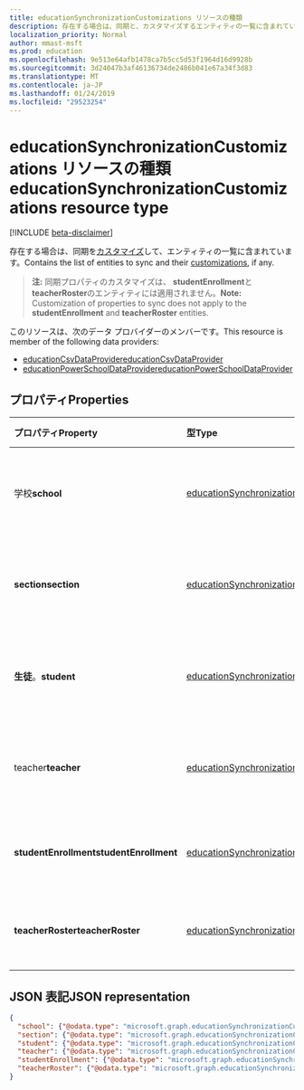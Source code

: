 ```yaml
---
title: educationSynchronizationCustomizations リソースの種類
description: 存在する場合は、同期と、カスタマイズするエンティティの一覧に含まれています。
localization_priority: Normal
author: mmast-msft
ms.prod: education
ms.openlocfilehash: 9e513e64afb1478ca7b5cc5d53f1964d16d9928b
ms.sourcegitcommit: 3d24047b3af46136734de2486b041e67a34f3d83
ms.translationtype: MT
ms.contentlocale: ja-JP
ms.lasthandoff: 01/24/2019
ms.locfileid: "29523254"
---
```

# <a name="educationsynchronizationcustomizations-resource-type"></a><span data-ttu-id="22a92-103">educationSynchronizationCustomizations リソースの種類</span><span class="sxs-lookup"><span data-stu-id="22a92-103">educationSynchronizationCustomizations resource type</span></span>

[!INCLUDE [beta-disclaimer](../../includes/beta-disclaimer.md)]

<span data-ttu-id="22a92-104">存在する場合は、同期を[カスタマイズ](educationsynchronizationcustomization.md)して、エンティティの一覧に含まれています。</span><span class="sxs-lookup"><span data-stu-id="22a92-104">Contains the list of entities to sync and their [customizations](educationsynchronizationcustomization.md), if any.</span></span>

> <span data-ttu-id="22a92-105">**注:** 同期プロパティのカスタマイズは、 **studentEnrollment**と**teacherRoster**のエンティティには適用されません。</span><span class="sxs-lookup"><span data-stu-id="22a92-105">**Note:** Customization of properties to sync does not apply to the **studentEnrollment** and **teacherRoster** entities.</span></span>

<span data-ttu-id="22a92-106">このリソースは、次のデータ プロバイダーのメンバーです。</span><span class="sxs-lookup"><span data-stu-id="22a92-106">This resource is member of the following data providers:</span></span>

* [<span data-ttu-id="22a92-107">educationCsvDataProvider</span><span class="sxs-lookup"><span data-stu-id="22a92-107">educationCsvDataProvider</span></span>](educationcsvdataprovider.md)
* [<span data-ttu-id="22a92-108">educationPowerSchoolDataProvider</span><span class="sxs-lookup"><span data-stu-id="22a92-108">educationPowerSchoolDataProvider</span></span>](educationpowerschooldataprovider.md)

## <a name="properties"></a><span data-ttu-id="22a92-109">プロパティ</span><span class="sxs-lookup"><span data-stu-id="22a92-109">Properties</span></span>

| <span data-ttu-id="22a92-110">プロパティ</span><span class="sxs-lookup"><span data-stu-id="22a92-110">Property</span></span> | <span data-ttu-id="22a92-111">型</span><span class="sxs-lookup"><span data-stu-id="22a92-111">Type</span></span> | <span data-ttu-id="22a92-112">説明</span><span class="sxs-lookup"><span data-stu-id="22a92-112">Description</span></span> |
|:-|:-|:-|
| <span data-ttu-id="22a92-113">学校</span><span class="sxs-lookup"><span data-stu-id="22a92-113">**school**</span></span> | [<span data-ttu-id="22a92-114">educationSynchronizationCustomization</span><span class="sxs-lookup"><span data-stu-id="22a92-114">educationSynchronizationCustomization</span></span>](educationsynchronizationcustomization.md) |  <span data-ttu-id="22a92-115">学校のエンティティのカスタマイズです。</span><span class="sxs-lookup"><span data-stu-id="22a92-115">Customization for a school entity.</span></span>        |
| <span data-ttu-id="22a92-116">**section**</span><span class="sxs-lookup"><span data-stu-id="22a92-116">**section**</span></span> | [<span data-ttu-id="22a92-117">educationSynchronizationCustomization</span><span class="sxs-lookup"><span data-stu-id="22a92-117">educationSynchronizationCustomization</span></span>](educationsynchronizationcustomization.md) |  <span data-ttu-id="22a92-118">セクション エンティティをカスタマイズします。</span><span class="sxs-lookup"><span data-stu-id="22a92-118">Customization for a section entity.</span></span>         |
| <span data-ttu-id="22a92-119">**生徒**。</span><span class="sxs-lookup"><span data-stu-id="22a92-119">**student**</span></span> | [<span data-ttu-id="22a92-120">educationSynchronizationCustomization</span><span class="sxs-lookup"><span data-stu-id="22a92-120">educationSynchronizationCustomization</span></span>](educationsynchronizationcustomization.md) |  <span data-ttu-id="22a92-121">受講者用のエンティティのカスタマイズです。</span><span class="sxs-lookup"><span data-stu-id="22a92-121">Customization for a student entity.</span></span>         |
| <span data-ttu-id="22a92-122">teacher</span><span class="sxs-lookup"><span data-stu-id="22a92-122">**teacher**</span></span> | [<span data-ttu-id="22a92-123">educationSynchronizationCustomization</span><span class="sxs-lookup"><span data-stu-id="22a92-123">educationSynchronizationCustomization</span></span>](educationsynchronizationcustomization.md) |  <span data-ttu-id="22a92-124">先生のエンティティのカスタマイズです。</span><span class="sxs-lookup"><span data-stu-id="22a92-124">Customization for a teacher entity.</span></span>         |
| <span data-ttu-id="22a92-125">**studentEnrollment**</span><span class="sxs-lookup"><span data-stu-id="22a92-125">**studentEnrollment**</span></span> | [<span data-ttu-id="22a92-126">educationSynchronizationCustomization</span><span class="sxs-lookup"><span data-stu-id="22a92-126">educationSynchronizationCustomization</span></span>](educationsynchronizationcustomization.md) |  <span data-ttu-id="22a92-127">受講者の登録用にカスタマイズします。</span><span class="sxs-lookup"><span data-stu-id="22a92-127">Customization for student enrollment.</span></span>           |
| <span data-ttu-id="22a92-128">**teacherRoster**</span><span class="sxs-lookup"><span data-stu-id="22a92-128">**teacherRoster**</span></span> | [<span data-ttu-id="22a92-129">educationSynchronizationCustomization</span><span class="sxs-lookup"><span data-stu-id="22a92-129">educationSynchronizationCustomization</span></span>](educationsynchronizationcustomization.md) |       <span data-ttu-id="22a92-130">教師名簿をカスタマイズします。</span><span class="sxs-lookup"><span data-stu-id="22a92-130">Customization for a teacher roster.</span></span>    |

## <a name="json-representation"></a><span data-ttu-id="22a92-131">JSON 表記</span><span class="sxs-lookup"><span data-stu-id="22a92-131">JSON representation</span></span>
<!-- {
  "blockType": "resource",
  "optionalProperties": [

  ],
  "@odata.type": "microsoft.graph.educationSynchronizationCustomizations"
}-->

```json
{
  "school": {"@odata.type": "microsoft.graph.educationSynchronizationCustomization"},
  "section": {"@odata.type": "microsoft.graph.educationSynchronizationCustomization"},
  "student": {"@odata.type": "microsoft.graph.educationSynchronizationCustomization"},
  "teacher": {"@odata.type": "microsoft.graph.educationSynchronizationCustomization"},
  "studentEnrollment": {"@odata.type": "microsoft.graph.educationSynchronizationCustomization"},
  "teacherRoster": {"@odata.type": "microsoft.graph.educationSynchronizationCustomization"}
}
```
<!--
{
  "type": "#page.annotation",
  "suppressions": [
    "Error: /api-reference/beta/resources/educationsynchronizationcustomizations.md:\r\n      Exception processing links.\r\n    System.ArgumentException: Link Definition was null. Link text: !INCLUDE [beta-disclaimer](../../includes/beta-disclaimer.md)\r\n      at ApiDoctor.Validation.DocFile.get_LinkDestinations()\r\n      at ApiDoctor.Validation.DocSet.ValidateLinks(Boolean includeWarnings, String[] relativePathForFiles, IssueLogger issues, Boolean requireFilenameCaseMatch, Boolean printOrphanedFiles)"
  ]
}
-->
